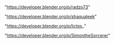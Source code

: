 "https://developer.blender.org/p/radzo73"

"https://developer.blender.org/p/shaqualeek"

"https://developer.blender.org/p/lictex_"

 
"https://developer.blender.org/p/SimontheSorcerer"


 
